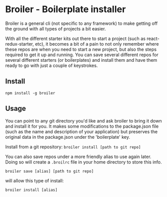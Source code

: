 # Broiler - Boilerplate installer

Broiler is a general cli (not specific to any framework) to make getting off the ground with all types of projects a bit easier. 

With all the different starter kits out there to start a project (such as react-redux-starter, etc), it becomes a bit of a pain to not only remember where these repos are when you need to start a new project, but also the steps required to get it up and running. You can save several different repos for several different starters (or boilerplates) and install them and have them ready to go with just a couple of keystrokes.

## Install
`npm install -g broiler`

## Usage
You can point to any git directory you'd like and ask broiler to bring it down and install it for you. It makes some modifications to the package.json file (such as the name and description of your application) but preserves the original data in the package.json under the 'boilerplate' key.

Install from a git repository:
`broiler install [path to git repo]`

You can also save repos under a more friendly alias to use again later. Doing so will create a `.broilrc` file in your home directory to store this info.

`broiler save [alias] [path to git repo]`

will allow this type of install:

`broiler install [alias]`